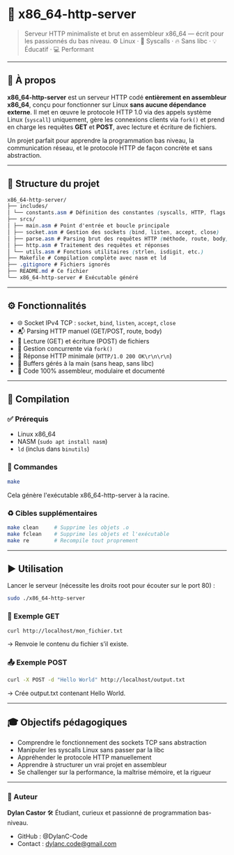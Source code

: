 # 🧠 x86_64-http-server

> Serveur HTTP minimaliste et brut en assembleur x86_64 — écrit pour les passionnés du bas niveau.
> ⚙️ Linux · 🧬 Syscalls · 🔥 Sans libc · 💡 Éducatif · 💻 Performant

---

## 🚀 À propos

**x86_64-http-server** est un serveur HTTP codé **entièrement en assembleur x86_64**, conçu pour fonctionner sur Linux **sans aucune dépendance externe**.
Il met en œuvre le protocole HTTP 1.0 via des appels système Linux (`syscall`) uniquement, gère les connexions clients via `fork()` et prend en charge les requêtes **GET** et **POST**, avec lecture et écriture de fichiers.

Un projet parfait pour apprendre la programmation bas niveau, la communication réseau, et le protocole HTTP de façon concrète et sans abstraction.

---

## 📁 Structure du projet

```css
x86_64-http-server/
├── includes/
│ └── constants.asm # Définition des constantes (syscalls, HTTP, flags...)
├── srcs/
│ ├── main.asm # Point d'entrée et boucle principale
│ ├── socket.asm # Gestion des sockets (bind, listen, accept, close)
│ ├── parse.asm # Parsing brut des requêtes HTTP (méthode, route, body)
│ ├── http.asm # Traitement des requêtes et réponses
│ └── utils.asm # Fonctions utilitaires (strlen, isdigit, etc.)
├── Makefile # Compilation complète avec nasm et ld
├── .gitignore # Fichiers ignorés
├── README.md # Ce fichier
└── x86_64-http-server # Exécutable généré
```

---

## ⚙️ Fonctionnalités

- 🌐 Socket IPv4 TCP : `socket`, `bind`, `listen`, `accept`, `close`
- 📬 Parsing HTTP manuel (GET/POST, route, body)
- 📂 Lecture (GET) et écriture (POST) de fichiers
- 🧠 Gestion concurrente via `fork()`
- 📜 Réponse HTTP minimale (`HTTP/1.0 200 OK\r\n\r\n`)
- 🧼 Buffers gérés à la main (sans heap, sans libc)
- 💬 Code 100% assembleur, modulaire et documenté

---

## 🧪 Compilation

### ✅ Prérequis

- Linux x86_64
- NASM (`sudo apt install nasm`)
- `ld` (inclus dans `binutils`)

### 🔨 Commandes

```bash
make
```

Cela génère l'exécutable x86_64-http-server à la racine.

### ♻️ Cibles supplémentaires

```bash
make clean     # Supprime les objets .o
make fclean    # Supprime les objets et l'exécutable
make re        # Recompile tout proprement
```

---

## ▶️ Utilisation

Lancer le serveur (nécessite les droits root pour écouter sur le port 80) :

```bash
sudo ./x86_64-http-server
```

### 📡 Exemple GET

```bash
curl http://localhost/mon_fichier.txt
```
→ Renvoie le contenu du fichier s’il existe.


### 📤 Exemple POST

```bash
curl -X POST -d "Hello World" http://localhost/output.txt
```
→ Crée output.txt contenant Hello World.

---

## 🎓 Objectifs pédagogiques

- Comprendre le fonctionnement des sockets TCP sans abstraction
- Manipuler les syscalls Linux sans passer par la libc
- Appréhender le protocole HTTP manuellement
- Apprendre à structurer un vrai projet en assembleur
- Se challenger sur la performance, la maîtrise mémoire, et la rigueur

---

### 👤 Auteur

**Dylan Castor**
🛠️ Étudiant, curieux et passionné de programmation bas-niveau.
- GitHub : @DylanC-Code
- Contact : dylanc.code@gmail.com
